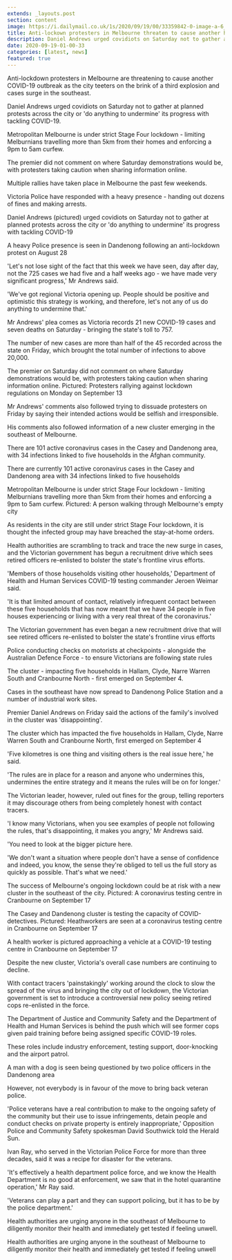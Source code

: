 ```yaml
---
extends: _layouts.post
section: content
image: https://i.dailymail.co.uk/1s/2020/09/19/00/33359842-0-image-a-6_1600472903937.jpg 
title: Anti-lockown protesters in Melbourne threaten to cause another huge COVID-19 outbreak 
description: Daniel Andrews urged covidiots on Saturday not to gather at planned protests across the city or do anything to undermine its progress with tackling COVID-19. 
date: 2020-09-19-01-00-33 
categories: [latest, news] 
featured: true 
--- 
```

Anti-lockdown protesters in Melbourne are threatening to cause another COVID-19 outbreak as the city teeters on the brink of a third explosion and cases surge in the southeast. 

Daniel Andrews urged covidiots on Saturday not to gather at planned protests across the city or 'do anything to undermine' its progress with tackling COVID-19.

Metropolitan Melbourne is under strict Stage Four lockdown - limiting Melburnians travelling more than 5km from their homes and enforcing a 9pm to 5am curfew. 

The premier did not comment on where Saturday demonstrations would be, with protesters taking caution when sharing information online.  

Multiple rallies have taken place in Melbourne the past few weekends.  

Victoria Police have responded with a heavy presence - handing out dozens of fines and making arrests. 

Daniel Andrews (pictured) urged covidiots on Saturday not to gather at planned protests across the city or 'do anything to undermine' its progress with tackling COVID-19

A heavy Police presence is seen in Dandenong following an anti-lockdown protest on August 28 

'Let's not lose sight of the fact that this week we have seen, day after day, not the 725 cases we had five and a half weeks ago - we have made very significant progress,' Mr Andrews said.

'We've got regional Victoria opening up. People should be positive and optimistic this strategy is working, and therefore, let's not any of us do anything to undermine that.' 

Mr Andrews' plea comes as Victoria records 21 new COVID-19 cases and seven deaths on Saturday - bringing the state's toll to 757.

The number of new cases are more than half of the 45 recorded across the state on Friday, which brought the total number of infections to above 20,000. 

The premier on Saturday did not comment on where Saturday demonstrations would be, with protesters taking caution when sharing information online. Pictured: Protesters rallying against lockdown regulations on Monday on September 13

Mr Andrews' comments also followed trying to dissuade protesters on Friday by saying their intended actions would be selfish and irresponsible. 

His comments also followed information of a new cluster emerging in the southeast of Melbourne.  

There are 101 active coronavirus cases in the Casey and Dandenong area, with 34 infections linked to five households in the Afghan community.

There are currently 101 active coronavirus cases in the Casey and Dandenong area with 34 infections linked to five households 

Metropolitan Melbourne is under strict Stage Four lockdown - limiting Melburnians travelling more than 5km from their homes and enforcing a 9pm to 5am curfew. Pictured: A person walking through Melbourne's empty city

As residents in the city are still under strict Stage Four lockdown, it is thought the infected group may have breached the stay-at-home orders. 

Health authorities are scrambling to track and trace the new surge in cases, and the Victorian government has begun a recruitment drive which sees retired officers re-enlisted to bolster the state's frontline virus efforts. 

'Members of those households visiting other households,' Department of Health and Human Services COVID-19 testing commander Jeroen Weimar said.

'It is that limited amount of contact, relatively infrequent contact between these five households that has now meant that we have 34 people in five houses experiencing or living with a very real threat of the coronavirus.'

The Victorian government has even began a new recruitment drive that will see retired officers re-enlisted to bolster the state's frontline virus efforts

Police conducting checks on motorists at checkpoints - alongside the Australian Defence Force - to ensure Victorians are following state rules

The cluster - impacting five households in Hallam, Clyde, Narre Warren South and Cranbourne North - first emerged on September 4. 

Cases in the southeast have now spread to Dandenong Police Station and a number of industrial work sites. 

Premier Daniel Andrews on Friday said the actions of the family's involved in the cluster was 'disappointing'. 

The cluster which has impacted the five households in Hallam, Clyde, Narre Warren South and Cranbourne North, first emerged on September 4

'Five kilometres is one thing and visiting others is the real issue here,' he said. 

'The rules are in place for a reason and anyone who undermines this, undermines the entire strategy and it means the rules will be on for longer.' 

The Victorian leader, however, ruled out fines for the group, telling reporters it may discourage others from being completely honest with contact tracers. 

'I know many Victorians, when you see examples of people not following the rules, that's disappointing, it makes you angry,' Mr Andrews said.

'You need to look at the bigger picture here.

'We don't want a situation where people don't have a sense of confidence and indeed, you know, the sense they're obliged to tell us the full story as quickly as possible. That's what we need.' 

The success of Melbourne's ongoing lockdown could be at risk with a new cluster in the southeast of the city. Pictured: A coronavirus testing centre in Cranbourne on September 17

The Casey and Dandenong cluster is testing the capacity of COVID-detectives. Pictured: Heathworkers are seen at a coronavirus testing centre in Cranbourne on September 17

A health worker is pictured approaching a vehicle at a COVID-19 testing centre in Cranbourne on September 17

Despite the new cluster, Victoria's overall case numbers are continuing to decline. 

With contact tracers 'painstakingly' working around the clock to slow the spread of the virus and bringing the city out of lockdown, the Victorian government is set to introduce a controversial new policy seeing retired cops re-enlisted in the force.

The Department of Justice and Community Safety and the Department of Health and Human Services is behind the push which will see former cops given paid training before being assigned specific COVID-19 roles.

These roles include industry enforcement, testing support, door-knocking and the airport patrol. 

A man with a dog is seen being questioned by two police officers in the Dandenong area

However, not everybody is in favour of the move to bring back veteran police.     

'Police veterans have a real contribution to make to the ongoing safety of the community but their use to issue infringements, detain people and conduct checks on private property is entirely inappropriate,' Opposition Police and Community Safety spokesman David Southwick told the Herald Sun.   

Ivan Ray, who served in the Victorian Police Force for more than three decades, said it was a recipe for disaster for the veterans. 

'It's effectively a health department police force, and we know the Health Department is no good at enforcement, we saw that in the hotel quarantine operation,' Mr Ray said.

'Veterans can play a part and they can support policing, but it has to be by the police department.'

Health authorities are urging anyone in the southeast of Melbourne to diligently monitor their health and immediately get tested if feeling unwell. 

Health authorities are urging anyone in the southeast of Melbourne to diligently monitor their health and immediately get tested if feeling unwell

